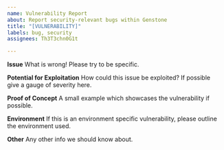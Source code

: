 ```yaml
---
name: Vulnerability Report
about: Report security-relevant bugs within Genstone
title: "[VULNERABILITY]"
labels: bug, security
assignees: Th3T3chn0G1t

---
```


**Issue**
What is wrong! Please try to be specific.

**Potential for Exploitation**
How could this issue be exploited? If possible give a gauge of severity here.

**Proof of Concept**
A small example which showcases the vulnerability if possible.

**Environment**
If this is an environment specific vulnerability, please outline the environment used.

**Other**
Any other info we should know about.
